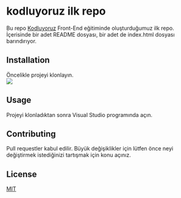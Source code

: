 # kodluyoruz ilk repo
Bu repo [Kodluyoruz](https://www.kodluyoruz.org/) Front-End eğitiminde oluşturduğumuz ilk repo. İçerisinde bir adet README 
dosyası, bir adet de index.html dosyası barındırıyor.
## Installation
Öncelikle projeyi klonlayın. <br> 
![](1.png)
## Usage
Projeyi klonladıktan sonra Visual Studio programında açın.
## Contributing
Pull requestler kabul edilir. Büyük değişiklikler için lütfen önce neyi değiştirmek istediğinizi tartışmak için konu açınız.
## License
[MIT](https://github.com/semihbatmaz/kodluyoruzilkrepo/blob/main/LICENSE)


